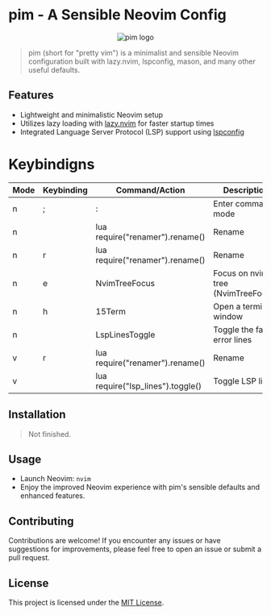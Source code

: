 # pim - A Sensible Neovim Config

<p align="center">
  <img src="https://github.com/therealnv6/pim/blob/main/pim_logo.png" alt="pim logo">
</p>

> pim (short for "pretty vim") is a minimalist and sensible Neovim configuration built with lazy.nvim, lspconfig, mason, and many other useful defaults.

## Features

- Lightweight and minimalistic Neovim setup
- Utilizes lazy loading with [lazy.nvim](https://github.com/folke/lazy.nvim) for faster startup times
- Integrated Language Server Protocol (LSP) support using [lspconfig](https://github.com/neovim/nvim-lspconfig)

# Keybindigns

| Mode | Keybinding     | Command/Action                                | Description                              |
|------|----------------|-----------------------------------------------|------------------------------------------|
| n    | ;            | :                                               | Enter command mode                       |
| n    | <F2>         | lua require("renamer").rename()                 | Rename                                   |
| n    | <leader>r    | lua require("renamer").rename()                 | Rename                                   |
| n    | <leader>e    | <cmd>NvimTreeFocus<cr>                          | Focus on nvim-tree (NvimTreeFocus)       |
| n    | <leader>h    | <cmd>15Term<cr>                                 | Open a terminal window                   |
| n    | <F3>         | <cmd>LspLinesToggle<cr>                         | Toggle the fancy error lines             |
| v    | <leader>r    | lua require("renamer").rename()                 | Rename                                   |
| v    | <F3>         | lua require("lsp_lines").toggle()               | Toggle LSP lines                         |

## Installation

> Not finished.


## Usage

- Launch Neovim: `nvim`
- Enjoy the improved Neovim experience with pim's sensible defaults and enhanced features.

## Contributing

Contributions are welcome! If you encounter any issues or have suggestions for improvements, please feel free to open an issue or submit a pull request.

## License

This project is licensed under the [MIT License](https://github.com/therealnv6/pim/blob/main/LICENSE).
